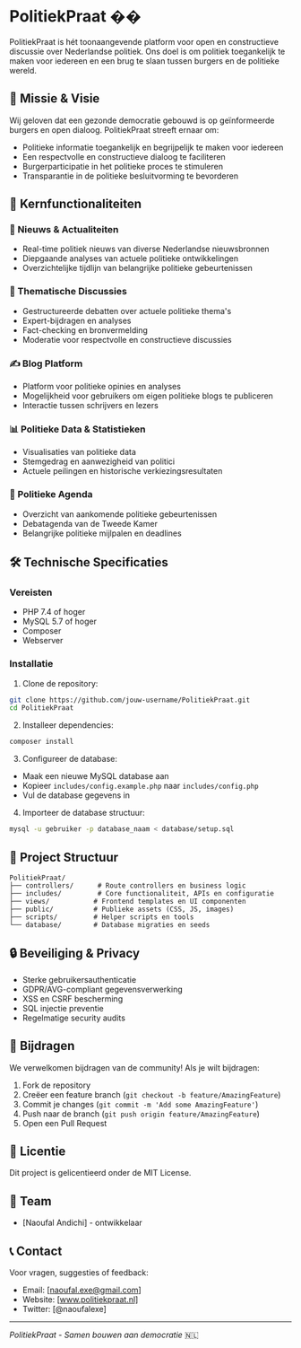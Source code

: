 # PolitiekPraat ��️

PolitiekPraat is hét toonaangevende platform voor open en constructieve discussie over Nederlandse politiek. Ons doel is om politiek toegankelijk te maken voor iedereen en een brug te slaan tussen burgers en de politieke wereld.

## 🎯 Missie & Visie

Wij geloven dat een gezonde democratie gebouwd is op geïnformeerde burgers en open dialoog. PolitiekPraat streeft ernaar om:
- Politieke informatie toegankelijk en begrijpelijk te maken voor iedereen
- Een respectvolle en constructieve dialoog te faciliteren
- Burgerparticipatie in het politieke proces te stimuleren
- Transparantie in de politieke besluitvorming te bevorderen

## 🚀 Kernfunctionaliteiten

### 📰 Nieuws & Actualiteiten
- Real-time politiek nieuws van diverse Nederlandse nieuwsbronnen
- Diepgaande analyses van actuele politieke ontwikkelingen
- Overzichtelijke tijdlijn van belangrijke politieke gebeurtenissen

### 💭 Thematische Discussies
- Gestructureerde debatten over actuele politieke thema's
- Expert-bijdragen en analyses
- Fact-checking en bronvermelding
- Moderatie voor respectvolle en constructieve discussies

### ✍️ Blog Platform
- Platform voor politieke opinies en analyses
- Mogelijkheid voor gebruikers om eigen politieke blogs te publiceren
- Interactie tussen schrijvers en lezers

### 📊 Politieke Data & Statistieken
- Visualisaties van politieke data
- Stemgedrag en aanwezigheid van politici
- Actuele peilingen en historische verkiezingsresultaten

### 📅 Politieke Agenda
- Overzicht van aankomende politieke gebeurtenissen
- Debatagenda van de Tweede Kamer
- Belangrijke politieke mijlpalen en deadlines

## 🛠️ Technische Specificaties

### Vereisten
- PHP 7.4 of hoger
- MySQL 5.7 of hoger
- Composer
- Webserver 

### Installatie

1. Clone de repository:
```bash
git clone https://github.com/jouw-username/PolitiekPraat.git
cd PolitiekPraat
```

2. Installeer dependencies:
```bash
composer install
```

3. Configureer de database:
- Maak een nieuwe MySQL database aan
- Kopieer `includes/config.example.php` naar `includes/config.php`
- Vul de database gegevens in

4. Importeer de database structuur:
```bash
mysql -u gebruiker -p database_naam < database/setup.sql
```

## 🔧 Project Structuur

```
PolitiekPraat/
├── controllers/      # Route controllers en business logic
├── includes/         # Core functionaliteit, APIs en configuratie
├── views/           # Frontend templates en UI componenten
├── public/          # Publieke assets (CSS, JS, images)
├── scripts/         # Helper scripts en tools
└── database/        # Database migraties en seeds
```

## 🔒 Beveiliging & Privacy

- Sterke gebruikersauthenticatie
- GDPR/AVG-compliant gegevensverwerking
- XSS en CSRF bescherming
- SQL injectie preventie
- Regelmatige security audits

## 🤝 Bijdragen

We verwelkomen bijdragen van de community! Als je wilt bijdragen:

1. Fork de repository
2. Creëer een feature branch (`git checkout -b feature/AmazingFeature`)
3. Commit je changes (`git commit -m 'Add some AmazingFeature'`)
4. Push naar de branch (`git push origin feature/AmazingFeature`)
5. Open een Pull Request

## 📝 Licentie

Dit project is gelicentieerd onder de MIT License.

## 👥 Team

- [Naoufal Andichi] - ontwikkelaar

## 📞 Contact

Voor vragen, suggesties of feedback:
- Email: [naoufal.exe@gmail.com]
- Website: [www.politiekpraat.nl]
- Twitter: [@naoufalexe]

---

*PolitiekPraat - Samen bouwen aan democratie* 🇳🇱